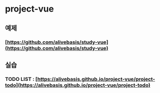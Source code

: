 # project-vue

## 예제
### [https://github.com/alivebasis/study-vue](https://github.com/alivebasis/study-vue)

## 실습
### TODO LIST : [https://alivebasis.github.io/project-vue/project-todo](https://alivebasis.github.io/project-vue/project-todo)
